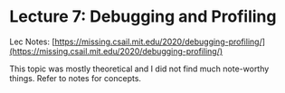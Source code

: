 # Lecture 7: Debugging and Profiling

Lec Notes: [https://missing.csail.mit.edu/2020/debugging-profiling/](https://missing.csail.mit.edu/2020/debugging-profiling/)

This topic was mostly theoretical and I did not find much note-worthy things. Refer to notes for concepts.
